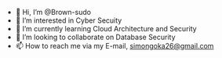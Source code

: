 - 👋 Hi, I’m @Brown-sudo
- 👀 I’m interested in Cyber Secuity
- 🌱 I’m currently learning Cloud Architecture and Security
- 💞️ I’m looking to collaborate on Database Security
- 📫 How to reach me via my E-mail, simongoka26@gmail.com

<!---
Brown-sudo/Brown-sudo is a ✨ special ✨ repository because its `README.md` (this file) appears on your GitHub profile.
You can click the Preview link to take a look at your changes.
--->
